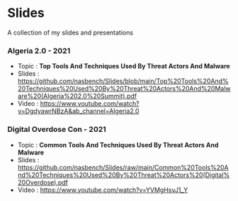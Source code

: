 # Slides
A collection of my slides and presentations

### Algeria 2.0 - 2021
* Topic : **Top Tools And Techniques Used By Threat Actors And Malware**
* Slides : https://github.com/nasbench/Slides/blob/main/Top%20Tools%20And%20Techniques%20Used%20By%20Threat%20Actors%20And%20Malware%20(Algeria%202.0%20Summit).pdf
* Video : https://www.youtube.com/watch?v=DgdyawrNBzA&ab_channel=Algeria2.0

### Digital Overdose Con - 2021
* Topic : **Common Tools And Techniques Used By Threat Actors And Malware**
* Slides : https://github.com/nasbench/Slides/raw/main/Common%20Tools%20And%20Techniques%20Used%20By%20Threat%20Actors%20(Digital%20Overdose).pdf
* Video : https://www.youtube.com/watch?v=YVMgHsvJ1_Y
